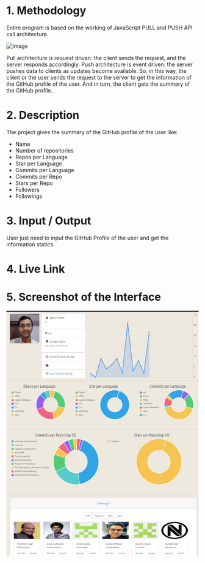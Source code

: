 # 1. Methodology

Entire program is based on the working of JavaScript PULL and PUSH API call architecture.

<img width="1792" alt="image" src="[https://github.com/Ujjwal-Madaan/BarberzBuzz/blob/main/Img/1.png](https://www.google.com/url?sa=i&url=https%3A%2F%2Fwww.smartsheet.com%2Fpush-notifications&psig=AOvVaw0Wjz--JY4wlrWxSgkln87q&ust=1671607730027000&source=images&cd=vfe&ved=0CBAQjRxqFwoTCNixjprWh_wCFQAAAAAdAAAAABAE)">

Pull architecture is request driven: the client sends the request, and the server responds accordingly. Push architecture is event driven: the server pushes data to clients as updates become available. So, in this way, the client or the user sends the request to the server to get the information of the GitHub profile of the user. And in turn, the client gets the summary of the GitHub profile.

# 2. Description

The project gives the summary of the GitHub profile of the user like:
- Name
- Number of repositories
- Repos per Language
- Star per Language
- Commits per Language
- Commits per Repo
- Stars per Repo
- Followers
- Followings

# 3. Input / Output
User just need to input the GitHub Profile of the user and get the information statics.

# 4. Live Link

[Demo]: https://profile-summary-for-github.com/

# 5. Screenshot of the Interface

<div align = center>

<img
    src = 'https://github.com/Ujjwal-Madaan/Github-Profile-Information-Abstractor/blob/main/images/Main%20Image.png'
    width = 800
/>

</div>


